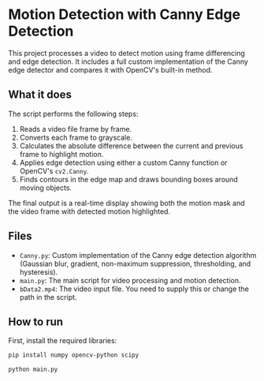 # Motion Detection with Canny Edge Detection

This project processes a video to detect motion using frame differencing and edge detection. It includes a full custom implementation of the Canny edge detector and compares it with OpenCV's built-in method.

## What it does

The script performs the following steps:

1. Reads a video file frame by frame.
2. Converts each frame to grayscale.
3. Calculates the absolute difference between the current and previous frame to highlight motion.
4. Applies edge detection using either a custom Canny function or OpenCV's `cv2.Canny`.
5. Finds contours in the edge map and draws bounding boxes around moving objects.

The final output is a real-time display showing both the motion mask and the video frame with detected motion highlighted.

## Files

- `Canny.py`: Custom implementation of the Canny edge detection algorithm (Gaussian blur, gradient, non-maximum suppression, thresholding, and hysteresis).
- `main.py`: The main script for video processing and motion detection.
- `bData2.mp4`: The video input file. You need to supply this or change the path in the script.

## How to run

First, install the required libraries:

```bash
pip install numpy opencv-python scipy

python main.py
